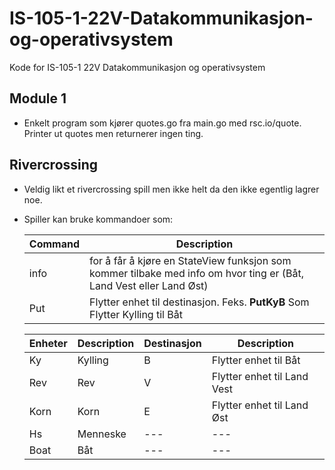 # IS-105-1-22V-Datakommunikasjon-og-operativsystem
Kode for IS-105-1 22V Datakommunikasjon og operativsystem
## Module 1
- Enkelt program som kjører quotes.go fra main.go med rsc.io/quote. Printer ut quotes men returnerer ingen ting.

## Rivercrossing
- Veldig likt et rivercrossing spill men ikke helt da den ikke egentlig lagrer noe.
- Spiller kan bruke kommandoer som: 

    | Command | Description |
    | --- | --- |
    | info | for å får å kjøre en StateView funksjon som kommer tilbake med info om hvor ting er (Båt, Land Vest eller Land Øst) |
    | Put | Flytter enhet til destinasjon. Feks. **PutKyB** Som Flytter Kylling til Båt |
    
    | Enheter | Description | Destinasjon | Description |
    | --- | --- | --- | --- |
    | Ky | Kylling | B | Flytter enhet til Båt |
    | Rev | Rev | V | Flytter enhet til Land Vest |
    | Korn | Korn | E | Flytter enhet til Land Øst |
    | Hs | Menneske | --- | --- |
    | Boat | Båt | --- | --- |
